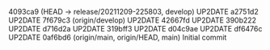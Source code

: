 4093ca9 (HEAD -> release/20211209-225803, develop) UP2DATE
a2751d2 UP2DATE
7f679c3 (origin/develop) UP2DATE
42667fd UP2DATE
390b222 UP2DATE
d716d2a UP2DATE
319bff3 UP2DATE
d04c9ae UP2DATE
df6476c UP2DATE
0af6bd6 (origin/main, origin/HEAD, main) Initial commit

